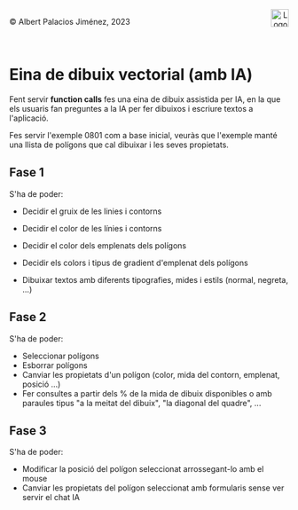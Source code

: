 <div style="display: flex; width: 100%;">
    <div style="flex: 1; padding: 0px;">
        <p>© Albert Palacios Jiménez, 2023</p>
    </div>
    <div style="flex: 1; padding: 0px; text-align: right;">
        <img src="../assets/ieti.png" height="32" alt="Logo de IETI" style="max-height: 32px;">
    </div>
</div>
<br/>

# Eina de dibuix vectorial (amb IA)

Fent servir **function calls** fes una eina de dibuix assistida per IA, en la que els usuaris fan preguntes a la IA per fer dibuixos i escriure textos a l'aplicació.

Fes servir l'exemple 0801 com a base inicial, veuràs que l'exemple manté una llista de polígons que cal dibuixar i les seves propietats.

## Fase 1

S'ha de poder:

- Decidir el gruix de les linies i contorns
- Decidir el color de les línies i contorns
- Decidir el color dels emplenats dels polígons
- Decidir els colors i tipus de gradient d'emplenat dels polígons

- Dibuixar textos amb diferents tipografies, mides i estils (normal, negreta, ...)

## Fase 2

S'ha de poder:

- Seleccionar polígons
- Esborrar polígons
- Canviar les propietats d'un polígon (color, mida del contorn, emplenat, posició ...)
- Fer consultes a partir dels % de la mida de dibuix disponibles o amb paraules tipus "a la meitat del dibuix", "la diagonal del quadre", ...

## Fase 3

S'ha de poder:

- Modificar la posició del polígon seleccionat arrossegant-lo amb el mouse
- Canviar les propietats del polígon seleccionat amb formularis sense ver servir el chat IA